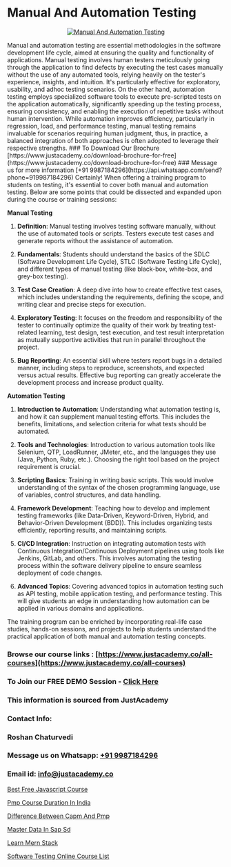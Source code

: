 # Manual And Automation Testing

<p align="center">
  <a href="https://justacademy.co/program-detail/software-testing">
    <img src="https://justacademy.co/storage2/program_images/1704700438.webp" alt="Manual And Automation Testing">
  </a>
</p>
Manual and automation testing are essential methodologies in the software development life cycle, aimed at ensuring the quality and functionality of applications. Manual testing involves human testers meticulously going through the application to find defects by executing the test cases manually without the use of any automated tools, relying heavily on the tester's experience, insights, and intuition. It's particularly effective for exploratory, usability, and adhoc testing scenarios. On the other hand, automation testing employs specialized software tools to execute pre-scripted tests on the application automatically, significantly speeding up the testing process, ensuring consistency, and enabling the execution of repetitive tasks without human intervention. While automation improves efficiency, particularly in regression, load, and performance testing, manual testing remains invaluable for scenarios requiring human judgment, thus, in practice, a balanced integration of both approaches is often adopted to leverage their respective strengths.
### To Download Our Brochure [https://www.justacademy.co/download-brochure-for-free](https://www.justacademy.co/download-brochure-for-free)
### Message us for more information [+91 9987184296](https://api.whatsapp.com/send?phone=919987184296)
Certainly! When offering a training program to students on testing, it's essential to cover both manual and automation testing. Below are some points that could be dissected and expanded upon during the course or training sessions:

**Manual Testing**

1) **Definition**: Manual testing involves testing software manually, without the use of automated tools or scripts. Testers execute test cases and generate reports without the assistance of automation.

2) **Fundamentals**: Students should understand the basics of the SDLC (Software Development Life Cycle), STLC (Software Testing Life Cycle), and different types of manual testing (like black-box, white-box, and grey-box testing).

3) **Test Case Creation**: A deep dive into how to create effective test cases, which includes understanding the requirements, defining the scope, and writing clear and precise steps for execution.

4) **Exploratory Testing**: It focuses on the freedom and responsibility of the tester to continually optimize the quality of their work by treating test-related learning, test design, test execution, and test result interpretation as mutually supportive activities that run in parallel throughout the project.

5) **Bug Reporting**: An essential skill where testers report bugs in a detailed manner, including steps to reproduce, screenshots, and expected versus actual results. Effective bug reporting can greatly accelerate the development process and increase product quality.

**Automation Testing**

1) **Introduction to Automation**: Understanding what automation testing is, and how it can supplement manual testing efforts. This includes the benefits, limitations, and selection criteria for what tests should be automated.

2) **Tools and Technologies**: Introduction to various automation tools like Selenium, QTP, LoadRunner, JMeter, etc., and the languages they use (Java, Python, Ruby, etc.). Choosing the right tool based on the project requirement is crucial.

3) **Scripting Basics**: Training in writing basic scripts. This would involve understanding of the syntax of the chosen programming language, use of variables, control structures, and data handling.

4) **Framework Development**: Teaching how to develop and implement testing frameworks (like Data-Driven, Keyword-Driven, Hybrid, and Behavior-Driven Development (BDD)). This includes organizing tests efficiently, reporting results, and maintaining scripts.

5) **CI/CD Integration**: Instruction on integrating automation tests with Continuous Integration/Continuous Deployment pipelines using tools like Jenkins, GitLab, and others. This involves automating the testing process within the software delivery pipeline to ensure seamless deployment of code changes.

6) **Advanced Topics**: Covering advanced topics in automation testing such as API testing, mobile application testing, and performance testing. This will give students an edge in understanding how automation can be applied in various domains and applications.

The training program can be enriched by incorporating real-life case studies, hands-on sessions, and projects to help students understand the practical application of both manual and automation testing concepts.

### Browse our course links : [https://www.justacademy.co/all-courses](https://www.justacademy.co/all-courses) 
### To Join our FREE DEMO Session - [Click Here](https://www.justacademy.co/register-for-course-demo)


### This information is sourced from JustAcademy
### Contact Info:
### Roshan Chaturvedi
### Message us on Whatsapp: [+91 9987184296](https://api.whatsapp.com/send?phone=919987184296)
### Email id: [info@justacademy.co](mailto:info@justacademy.co)
                
[Best Free Javascript Course](https://www.linkedin.com/pulse/best-free-javascript-course-justacademy-chandigarh-ewf8c?trackingId=iik3%2BYPkWYJ7oeClQ2wZZA%3D%3D&lipi=urn%3Ali%3Apage%3Ad_flagship3_company_admin%3BGsnT7fdrREqkLqUmImc0GQ%3D%3D)

[Pmp Course Duration In India](https://www.linkedin.com/pulse/pmp-course-duration-india-software-training-sunnyvale-en06c?trackingId=bONIlkWPgTvPozrXuNI1Xg%3D%3D&lipi=urn%3Ali%3Apage%3Ad_flagship3_company_admin%3BzThijShxRS6J0WzPkYT7Lg%3D%3D)

[Difference Between Capm And Pmp](https://medium.com/@namusn/difference-between-capm-and-pmp-18ed43b071e0)

[Master Data In Sap Sd](https://medium.com/@surajvaishnav5015/master-data-in-sap-sd-835d4ebe5cb8)

[Learn Mern Stack](https://justacademyin.github.io/Articles/Learn-Mern-Stack)

[Software Testing Online Course List](https://justacademyin.github.io/justacademy/software-testing-online-course-list)

